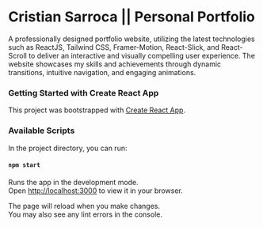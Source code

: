 # Cristian Sarroca || Personal Portfolio

A professionally designed portfolio website, utilizing the latest technologies such as ReactJS, Tailwind CSS, Framer-Motion, React-Slick, and React-Scroll to deliver an interactive and visually compelling user experience. The website showcases my skills and achievements through dynamic transitions, intuitive navigation, and engaging animations.

### Getting Started with Create React App

This project was bootstrapped with [Create React App](https://github.com/facebook/create-react-app).

### Available Scripts

In the project directory, you can run:

#### `npm start`

Runs the app in the development mode.\
Open [http://localhost:3000](http://localhost:3000) to view it in your browser.

The page will reload when you make changes.\
You may also see any lint errors in the console.
